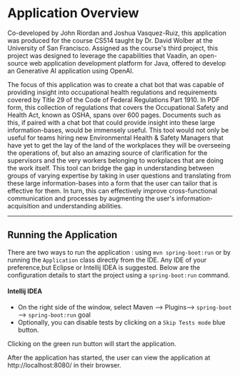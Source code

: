 # Application Overview

<p>Co-developed by John Riordan and Joshua Vasquez-Ruiz, this application was produced for the course CS514 taught by Dr. David Wolber at the University of San Francisco. Assigned as the course's third project, this project was designed to leverage the capabilities that Vaadin, an open-source web application development platform for Java, offered to develop an Generative AI application using OpenAI.</p>

<p>The focus of this application was to create a chat bot that was capable of providing insight into occupational health regulations and requirements covered by Title 29 of the Code of Federal Regulations Part 1910. In PDF form, this collection of regulations that covers the Occupational Safety and Health Act, known as OSHA, spans over 600 pages. Documents such as this, if paired with a chat bot that could provide insight into these large information-bases, would be immensely useful. This tool would not only be useful for teams hiring new Environmental Health & Safety Managers that have yet to get the lay of the land of the workplaces they will be overseeing the operations of, but also an amazing source of clarification for the supervisors and the very workers belonging to workplaces that are doing the work itself. This tool can bridge the gap in understanding between groups of varying expertise by taking in user questions and translating from these large information-bases into a form that the user can tailor that is effective for them. In turn, this can effectively improve cross-functional communication and processes by augmenting the user's information-acquisition and understanding abilities.</p>

<hr>

## Running the Application
There are two ways to run the application :  using `mvn spring-boot:run` or by running the `Application` class directly from the IDE. Any IDE of your preference,but Eclipse or Intellij IDEA is suggested.
Below are the configuration details to start the project using a `spring-boot:run` command. 

#### Intellij IDEA
- On the right side of the window, select Maven --> Plugins--> `spring-boot` --> `spring-boot:run` goal
- Optionally, you can disable tests by clicking on a `Skip Tests mode` blue button.

Clicking on the green run button will start the application.

After the application has started, the user can view the application at http://localhost:8080/ in their browser.

